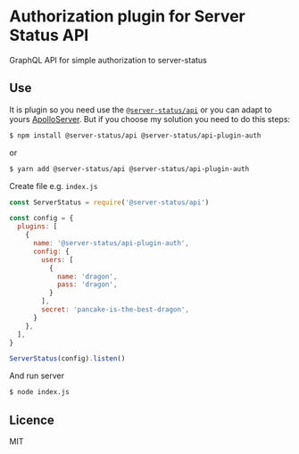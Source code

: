 # Authorization plugin for Server Status API

GraphQL API for simple authorization to server-status

## Use

It is plugin so you need use the [`@server-status/api`](https://www.npmjs.com/package/@server-status/api) or you can adapt to yours [ApolloServer](https://www.apollographql.com/docs/apollo-server/). But if you choose my solution you need to do this steps: 

```bash
$ npm install @server-status/api @server-status/api-plugin-auth
```
or
```bash
$ yarn add @server-status/api @server-status/api-plugin-auth
```

Create file e.g. `index.js`
```js
const ServerStatus = require('@server-status/api')

const config = {
  plugins: [
    {
      name: '@server-status/api-plugin-auth',
      config: {
        users: [
          {
            name: 'dragon',
            pass: 'dragon',
          }
        ],
        secret: 'pancake-is-the-best-dragon',
      }
    },
  ],
}

ServerStatus(config).listen()

```
And run server
```bash
$ node index.js
```

## Licence

MIT
